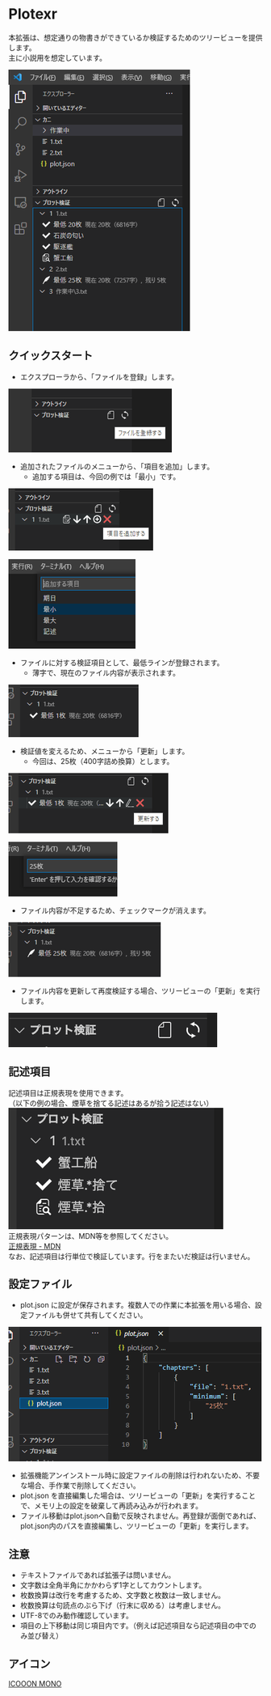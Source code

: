 Plotexr
===

本拡張は、想定通りの物書きができているか検証するためのツリービューを提供します。  
主に小説用を想定しています。  

![file](https://github.com/n-fukuju/plot-verifier-vsce/raw/master/images/feature.png)  


## クイックスタート
* エクスプローラから、「ファイルを登録」します。  

![file1](https://github.com/n-fukuju/plot-verifier-vsce/raw/master/images/feature-file1.png)  

* 追加されたファイルのメニューから、「項目を追加」します。  
  * 追加する項目は、今回の例では「最小」です。  

![file2](https://github.com/n-fukuju/plot-verifier-vsce/raw/master/images/feature-file2.png)  
  
![file3](https://github.com/n-fukuju/plot-verifier-vsce/raw/master/images/feature-file3.png)  

* ファイルに対する検証項目として、最低ラインが登録されます。  
  * 薄字で、現在のファイル内容が表示されます。  

![file4](https://github.com/n-fukuju/plot-verifier-vsce/raw/master/images/feature-file4.png)  

* 検証値を変えるため、メニューから「更新」します。  
  * 今回は、25枚（400字詰め換算）とします。  

![file5](https://github.com/n-fukuju/plot-verifier-vsce/raw/master/images/feature-file5.png)  
  
![file6](https://github.com/n-fukuju/plot-verifier-vsce/raw/master/images/feature-file6.png)  
* ファイル内容が不足するため、チェックマークが消えます。  

![file7](https://github.com/n-fukuju/plot-verifier-vsce/raw/master/images/feature-file7.png)  

* ファイル内容を更新して再度検証する場合、ツリービューの「更新」を実行します。  

![file8](https://github.com/n-fukuju/plot-verifier-vsce/raw/master/images/feature-file8.png)  



## 記述項目
記述項目は正規表現を使用できます。  
（以下の例の場合、煙草を捨てる記述はあるが拾う記述はない）  
![regex](https://github.com/n-fukuju/plot-verifier-vsce/raw/master/images/feature-regex.png)  
正規表現パターンは、MDN等を参照してください。  
[正規表現 - MDN](https://developer.mozilla.org/ja/docs/Web/JavaScript/Guide/Regular_Expressions)  
なお、記述項目は行単位で検証しています。行をまたいだ検証は行いません。  

## 設定ファイル
* plot.json に設定が保存されます。複数人での作業に本拡張を用いる場合、設定ファイルも併せて共有してください。  

![json](https://github.com/n-fukuju/plot-verifier-vsce/raw/master/images/feature-json.png)   
* 拡張機能アンインストール時に設定ファイルの削除は行われないため、不要な場合、手作業で削除してください。
* plot.json を直接編集した場合は、ツリービューの「更新」を実行することで、メモリ上の設定を破棄して再読み込みが行われます。
* ファイル移動はplot.jsonへ自動で反映されません。再登録が面倒であれば、plot.json内のパスを直接編集し、ツリービューの「更新」を実行します。


## 注意
* テキストファイルであれば拡張子は問いません。
* 文字数は全角半角にかかわらず1字としてカウントします。
* 枚数換算は改行を考慮するため、文字数と枚数は一致しません。
* 枚数換算は句読点のぶら下げ（行末に収める）は考慮しません。
* UTF-8でのみ動作確認しています。
* 項目の上下移動は同じ項目内です。（例えば記述項目なら記述項目の中でのみ並び替え）

## アイコン
[ICOOON MONO](https://icooon-mono.com/)  

